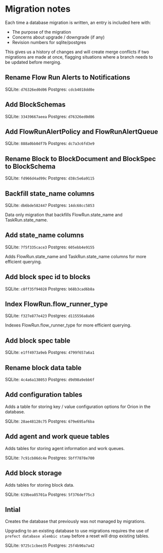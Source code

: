 # Migration notes

Each time a database migration is written, an entry is included here with:

- The purpose of the migration
- Concerns about upgrade / downgrade (if any)
- Revision numbers for sqlite/postgres

This gives us a history of changes and will create merge conflicts if two migrations are made at once, flagging situations where a branch needs to be updated before merging.
## Rename Flow Run Alerts to Notifications

SQLite: `d76326ed0d06`
Postgres: `cdcb4018dd0e`

## Add BlockSchemas

SQLite: `33439667aeea`
Postgres: `d76326ed0d06`

## Add FlowRunAlertPolicy and FlowRunAlertQueue

SQLite: `888a0bb0df7b`
Postgres: `dc7a3c6fd3e9`

## Rename Block to BlockDocument and BlockSpec to BlockSchema

SQLite: `fd966d4ad99c`
Postgres: `d38c5e6a9115`
## Backfill state_name columns

SQLite: `db6bde582447`
Postgres: `14dc68cc5853`

Data only migration that backfills FlowRun.state_name and TaskRun.state_name.

## Add state_name columns

SQLite: `7f5f335cace3`
Postgres: `605ebb4e9155`

Adds FlowRun.state_name and TaskRun.state_name columns for more efficient querying.

## Add block spec id to blocks

SQLite: `c8ff35f94028`
Postgres: `b68b3cad6b8a`

## Index FlowRun.flow_runner_type

SQLite: `f327e877e423`
Postgres: `d115556a8ab6`

Indexes FlowRun.flow_runner_type for more efficient querying.
## Add block spec table

SQLite: `e1ff4973a9eb`
Postgres: `4799f657a6a1`

## Rename block data table

SQLite: `4c4a6a138053`
Postgres: `d9d98a9ebb6f`

## Add configuration tables

Adds a table for storing key / value configuration options for Orion in the database.

SQLite: `28ae48128c75`
Postgres: `679e695af6ba`

## Add agent and work queue tables

Adds tables for storing agent information and work queues.

SQLite: `7c91cb86dc4e`
Postgres: `5bff7878e700`

## Add block storage

Adds tables for storing block data.

SQLite: `619bea85701a`
Postgres: `5f376def75c3`

## Intial

Creates the database that previously was not managed by migrations.

Upgrading to an existing database to use migrations requires the use of `prefect database alembic stamp` before a reset will drop existing tables.

SQLite: `9725c1cbee35`
Postgres: `25f4b90a7a42`